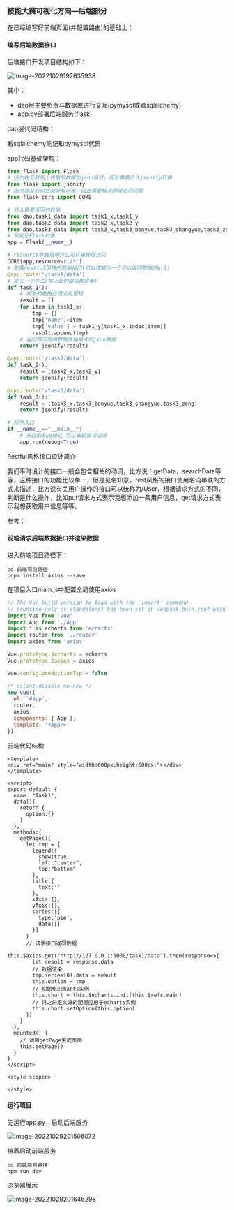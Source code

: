 ### 技能大赛可视化方向—后端部分

在已经编写好前端页面(并配置路由)的基础上：

#### 编写后端数据接口

后端接口开发项目结构如下：

![image-20221029192635938](D:\学习\大数据\技能大赛\学习笔记\学习笔记截图\后端数据接口开发项目结构.png)

其中：

- dao层主要负责与数据库进行交互(pymysql或者sqlalchemy)
- app.py部署后端服务(flask)

dao层代码结构：

看sqlalchemy笔记和pymysql代码

app代码基础架构：

````python
from flask import Flask
# 因为在互联网上传输的数据为json格式，因此需要引入jsonify转换
from flask import jsonify
# 因为涉及到前后端分离开发，因此需要解决跨域访问问题
from flask_cors import CORS

# 导入需要返回的数据
from dao.task1_data import task1_x,task1_y
from dao.task2_data import task2_x,task2_y
from dao.task3_data import task3_x,task3_benyue,task3_shangyue,task3_zong
# 实例化Flask对象
app = Flask(__name__)

# resource参数指明什么可以被跨域访问
CORS(app,resource=r'/*')
# 配置restful风格的数据接口(可以理解为一个可以返回数据的url)
@app.route('/task1/data')
# 定义一个方法(被上面的路由绑定着)
def task_1():
    # 相关的数据处理业务逻辑
    result = []
    for item in task1_x:
        tmp = {}
        tmp['name']=item
        tmp['value'] = task1_y[task1_x.index(item)]
        result.append(tmp)
    # 返回符合网络数据传输格式的json数据
    return jsonify(result)

@app.route('/task2/data')
def task_2():
    result = [task2_x,task2_y]
    return jsonify(result)

@app.route('/task3/data')
def task_3():
    result = [task3_x,task3_benyue,task3_shangyue,task3_zong]
    return jsonify(result)

# 程序入口
if __name__=="__main__":
    # 开启debug模式 可以看到请求记录
    app.run(debug=True)
````

Restful风格接口设计简介

我们平时设计的接口一般会包含相关的动词，比方说：getData，searchData等等，这种接口的功能比较单一，但是见名知意。rest风格的接口使用名词串联的方式来描述，比方说有关用户操作的接口可以统称为/User，根据请求方式的不同，判断是什么操作，比如put请求方式表示我想添加一条用户信息，get请求方式表示我想获取用户信息等等。

参考：

#### 前端请求后端数据接口并渲染数据

进入前端项目路径下：

````shell
cd 前端项目路径
cnpm install axios --save
````

在项目入口main.js中配置全局使用axios

````javascript
// The Vue build version to load with the `import` command
// (runtime-only or standalone) has been set in webpack.base.conf with an alias.
import Vue from 'vue'
import App from './App'
import * as echarts from 'echarts'
import router from './router'
import axios from 'axios'

Vue.prototype.$echarts = echarts
Vue.prototype.$axios = axios

Vue.config.productionTip = false

/* eslint-disable no-new */
new Vue({
  el: '#app',
  router,
  axios,
  components: { App },
  template: '<App/>'
})
````

前端代码结构

````vue
<template>
<div ref="main" style="width:600px;height:600px;"></div>
</template>

<script>
export default {
  name: "Task1",
  data(){
    return {
      option:{}
    }
  },
  methods:{
    getPage(){
      let tmp = {
        legend:{
          show:true,
          left:"center",
          top:"bottom"
        },
        title:{
          text:''
        },
        xAxis:{},
        yAxis:{},
        series:[{
          type:'pie',
          data:[]
        }]
      }
      // 请求接口返回数据
      this.$axios.get("http://127.0.0.1:5000/task1/data").then(response=>{
        let result = response.data
        // 数据渲染
        tmp.series[0].data = result
        this.option = tmp
        // 初始化echarts实例
        this.chart = this.$echarts.init(this.$refs.main)
        // 将之前定义好的配置应用于echarts实例
        this.chart.setOption(this.option)
      })
    }
  },
  mounted() {
    // 调用getPage生成页面
    this.getPage()
  }
}
</script>

<style scoped>

</style>
````

#### 运行项目

先运行app.py，启动后端服务

![image-20221029201506072](D:\学习\大数据\技能大赛\学习笔记\学习笔记截图\运行项目启动后端服务.png)

接着启动前端服务

````shell
cd 前端项目路径
npm run dev
````

浏览器展示

![image-20221029201646298](D:\学习\大数据\技能大赛\学习笔记\学习笔记截图\运行项目浏览器截图.png)